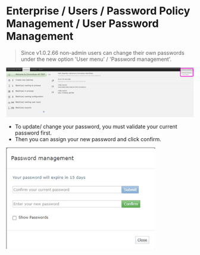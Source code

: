 
# Enterprise / Users / Password Policy Management / User Password Management


> Since v1.0.2.66 non-admin users can change their own passwords under the new option 'User menu' / 'Password management'.

<img src="./_images_/passpolicy/usr-pas-man1.png" class="bordered" width="600" height="auto" alt="User password manager location">  

* To update/ change your password, you must validate your current password first. 
* Then you can assign your new password and click confirm.

<img src="./_images_/passpolicy/dialog-usr1.jpg" class="bordered" width="400" height="auto" alt="User password manager form">  
